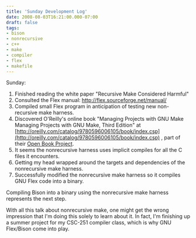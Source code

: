 ```yaml
---
title: 'Sunday Development Log'
date: 2008-08-03T16:21:00.000-07:00
draft: false
tags: 
- bison
- nonrecursive
- c++
- make
- compiler
- flex
- makefile
---
```


Sunday:  

1.  Finished reading the white paper "Recursive Make Considered Harmful"
2.  Consulted the Flex manual: http://flex.sourceforge.net/manual/
3.  Compiled small Flex program in anticipation of testing new non-recursive make harness.
4.  Discovered O'Reilly's online book "Managing Projects with GNU Make Managing Projects with GNU Make, Third Edition" at [http://oreilly.com/catalog/9780596006105/book/index.csp](http://oreilly.com/catalog/9780596006105/book/index.csp) , part of their [Open Book Project](http://www.oreilly.com/openbook/).
5.  It seems the nonrecursive harness uses implicit compiles for all the C files it encounters.
6.  Getting my head wrapped around the targets and dependencies of the nonrecursive make harness.
7.  Successfully modified the nonrecursive make harness so it compiles GNU Flex code into a binary.

Compiling Bison into a binary using the nonrecursive make harness represents the next step.  
  
With all this talk about nonrecursive make, one might get the wrong impression that I'm doing this solely to learn about it. In fact, I'm finishing up a summer project for my CSC-251 compiler class, which is why GNU Flex/Bison come into play.
